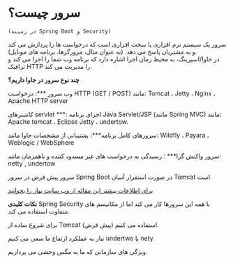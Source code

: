 # **سرور چیست؟**   
    (در زمینه Spring Boot و Security)

سرور یک سیستم نرم افزاری یا سخت افزاری است که درخواست ها را پردازش می کند و به مشتریان پاسخ می دهد. (به عنوان مثال، مرورگرها، برنامه های موبایل).            
    در جاوا/اسپرینگ، به محیط زمان اجرا اشاره دارد که برنامه وب شما را اجرا می کند و ترافیک HTTP را مدیریت می کند.

**چند نوع سرور در جاوا داریم؟**

وب سرور ***: درخواست HTTP (GET / POST) مانند: Tomcat ، Jetty ، Nginx ، Apache HTTP server 

کانتینرهای servlet ***: اجرای برنامه Java Servlet/JSP (مانند Spring MVC) مانند: Apache tomcat ، Eclipse Jetty ، undertow. 
    
سرورهای کامل برنامه***: پشتیبانی از مشخصات جاوا مانند: Wildfly ، Payara ، Weblogic / WebSphere 
 
سرور واکنش گرا*** : رسیدگی به درخواست های غیر مسدود کننده و ناهمزمان مانند: netty , undertow

سرور پیش فرض در سرور Spring Boot در صورت استقرار آسان Tomcat است. 

[برای اطلاعات بیشتر این مقاله از وب سایت بهار را بخوانید](https://docs.spring.io/spring-boot/how-to/webserver.html)

**نکات کلیدی**
 Spring Security با همه این سرورها کار می کند اما از مکانیسم های متفاوت استفاده می کند. 

برای شروع ساده از Tomcat (پیش فرض) استفاده می کنیم.

نیاز به عملکرد ارتفاع ما سعی می کنیم undertwo یا nety.

ویژگی های سازمانی که ما به مگس وحشی می پردازیم.

